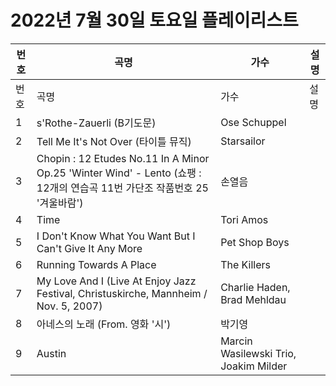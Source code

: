 # 2022년 7월 30일 토요일 플레이리스트

| 번호 | 곡명 | 가수 | 설명 |
|------|------|------|------|
| 번호 | 곡명 | 가수 | 설명 |
| 1 | s'Rothe-Zauerli (B기도문) | Ose Schuppel |  |
| 2 | Tell Me It's Not Over (타이틀 뮤직) | Starsailor |  |
| 3 | Chopin : 12 Etudes No.11 In A Minor Op.25 'Winter Wind' - Lento (쇼팽 : 12개의 연습곡 11번 가단조 작품번호 25 '겨울바람') | 손열음 |  |
| 4 | Time | Tori Amos |  |
| 5 | I Don't Know What You Want But I Can't Give It Any More | Pet Shop Boys |  |
| 6 | Running Towards A Place | The Killers |  |
| 7 | My Love And I (Live At Enjoy Jazz Festival, Christuskirche, Mannheim / Nov. 5, 2007) | Charlie Haden, Brad Mehldau |  |
| 8 | 아네스의 노래 (From. 영화 '시') | 박기영 |  |
| 9 | Austin | Marcin Wasilewski Trio, Joakim Milder |  |
